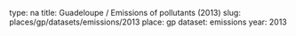 type: na
title: Guadeloupe / Emissions of pollutants (2013)
slug: places/gp/datasets/emissions/2013
place: gp
dataset: emissions
year: 2013
